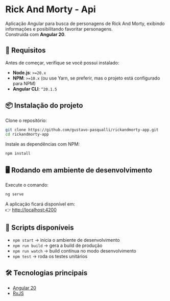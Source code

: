 # Rick And Morty - Api

Aplicação Angular para busca de personagens de Rick And Morty, exibindo informações e posibilitando favoritar personagens.  
Construída com **Angular 20**.

## 🚀 Requisitos

Antes de começar, verifique se você possui instalado:

- **Node.js**: `>=20.x`  
- **NPM**: `>=10.x` (ou use Yarn, se preferir, mas o projeto está configurado para NPM)  
- **Angular CLI**: `^20.1.5`  

## 📦 Instalação do projeto

Clone o repositório:

```bash
git clone https://github.com/gustavo-pasqualli/rickandmorty-app.git
cd rickandmorty-app
```

Instale as dependências com NPM:

```bash
npm install
```

## 🖥️ Rodando em ambiente de desenvolvimento

Execute o comando:

```bash
ng serve
```

A aplicação ficará disponível em:  
👉 [http://localhost:4200](http://localhost:4200)


## 📜 Scripts disponíveis

- `npm start` → inicia o ambiente de desenvolvimento  
- `npm run build` → gera a build de produção  
- `npm run watch` → build contínua no modo desenvolvimento  
- `npm test` → roda os testes unitários  

## 🛠️ Tecnologias principais

- [Angular 20](https://angular.dev/)  
- [RxJS](https://rxjs.dev/)  
